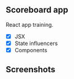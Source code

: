 ## Scoreboard app
React app training.
- [x] JSX
- [x] State influencers
- [x] Components

## Screenshots
